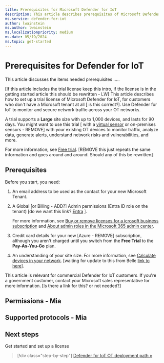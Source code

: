 ```yaml
---
title: Prerequisites for Microsoft Defender for IoT
description: This article describes prerequisites of Microsoft Defender for IoT
ms.service: defender-for-iot
author: lwainstein
ms.author: lwainstein
ms.localizationpriority: medium
ms.date: 05/19/2024
ms.topic: get-started
---
```


# Prerequisites for Defender for IoT

This article discusses the items needed prerequisites .....
<!--[Items to include in this and other articles] Passive or active discovery using your MDE Establishing site-based RBAC (Role-Based Access Control)-->
[If this article includes the trial license keep this intro, if the license is in the getting started article this should be rewritten - LW]
This article describes how to set up a trial license of Microsoft Defender for IoT, for customers who don't have a Microsoft tenant at all [ is this correct?]. Use Defender for IoT to monitor and secure network traffic across your OT networks.

A trial supports a **Large** site size with up to 1,000 devices, and lasts for 90 days. You might want to use this trial [ with a [virtual sensor](tutorial-onboarding.md) or on-premises sensors  - REMOVE] with your existing OT devices to monitor traffic, analyze data, generate alerts, understand network risks and vulnerabilities, and more.

For more information, see [Free trial](billing.md#free-trial). [REMOVE this just repeats the same information and goes around and around. Should any of this be rewritten]

## Prerequisites

Before you start, you need:

1. An email address to be used as the contact for your new Microsoft Tenant.
1. A Global [or Billing - ADD?] Admin permissions (Entra ID role on the tenant) [do we want this link?  [Entra](entra/identity/role-based-access-control/permissions-reference.md#global-administrator) ].<!--1. A Microsoft 365 tenant, with access to the [Microsoft 365 admin center](https://portal.office.com/AdminPortal/Home#/catalog) as Global or Billing admin.-->

    For more information, see [Buy or remove licenses for a icrosoft business subscription](/microsoft-365/commerce/licenses/buy-licenses) and [About admin roles in the Microsoft 365 admin center](/microsoft-365/admin/add-users/about-admin-roles).

1. Credit card details for your new [Azure - REMOVE] subscription, although you aren't charged until you switch from the **Free Trial** to the **Pay-As-You-Go** plan.
1. An understanding of your site size. For more information, see [Calculate devices in your network](best-practices/plan-prepare-deploy.md#calculate-devices-in-your-network). [waiting for update to this from Belle [link to here](get-started.md#calculate-number-of-devices)].

This article is relevant for commercial Defender for IoT customers. If you're a government customer, contact your Microsoft sales representative for more information. [Is there a link for this? or not needed?]
<!-- I have also copied this to the getting started article, which is where I think it belongs can be deleted from here?? Limor-->

## Permissions - Mia

## Supported protocols - Mia

## Next steps

Get started and set up a license

> [!div class="step-by-step"]
> [Defender for IoT OT deployment path »](/ot-deploy/ot-deploy-path.md)
